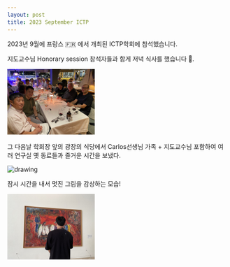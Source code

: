 ```yaml
---
layout: post
title: 2023 September ICTP
---
```


2023년 9월에 프랑스 :fr: 에서 개최된 ICTP학회에 참석했습니다.

지도교수님 Honorary session 참석자들과 함게 저녁 식사를 했습니다 :wine_glass:.

<img src="/assets/img/post_imgs/20230927-ictp0.JPG" alt="drawing" width="200"/>

그 다음날 학회장 앞의 광장의 식당에서 Carlos선생님 가족 + 지도교수님 포함하여 여러 연구실 옛 동료들과
즐거운 시간을 보냈다.

<img src="/assets/img/post_imgs/20230928-ictp1.JPG" alt="drawing" width="200"/>

잠시 시간을 내서 멋진 그림을 감상하는 모습!

<img src="/assets/img/post_imgs/20230928-ictp2.JPG" alt="drawing" width="200"/>
